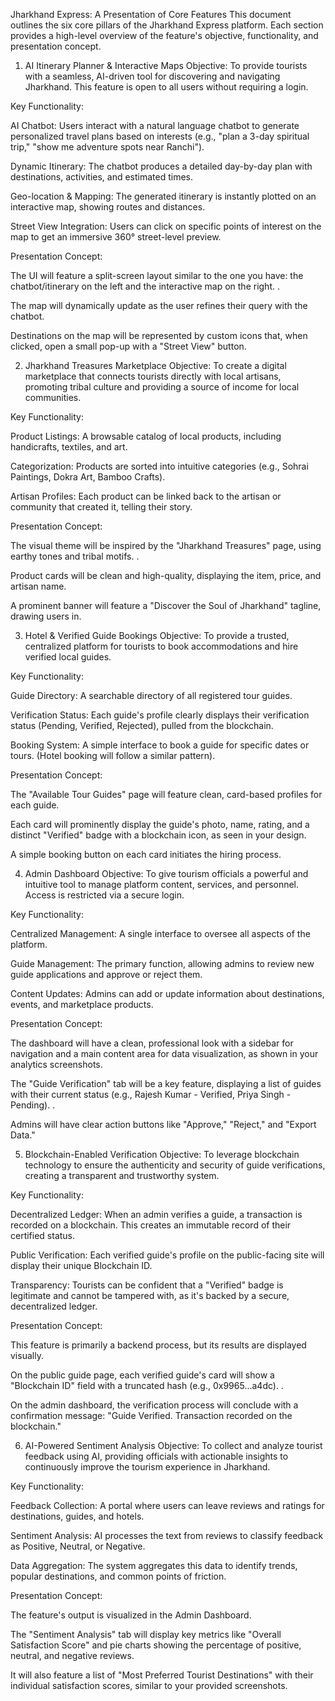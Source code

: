 Jharkhand Express: A Presentation of Core Features
This document outlines the six core pillars of the Jharkhand Express platform. Each section provides a high-level overview of the feature's objective, functionality, and presentation concept.

1. AI Itinerary Planner & Interactive Maps
Objective: To provide tourists with a seamless, AI-driven tool for discovering and navigating Jharkhand. This feature is open to all users without requiring a login.

Key Functionality:

AI Chatbot: Users interact with a natural language chatbot to generate personalized travel plans based on interests (e.g., "plan a 3-day spiritual trip," "show me adventure spots near Ranchi").

Dynamic Itinerary: The chatbot produces a detailed day-by-day plan with destinations, activities, and estimated times.

Geo-location & Mapping: The generated itinerary is instantly plotted on an interactive map, showing routes and distances.

Street View Integration: Users can click on specific points of interest on the map to get an immersive 360° street-level preview.

Presentation Concept:

The UI will feature a split-screen layout similar to the one you have: the chatbot/itinerary on the left and the interactive map on the right. .

The map will dynamically update as the user refines their query with the chatbot.

Destinations on the map will be represented by custom icons that, when clicked, open a small pop-up with a "Street View" button.

2. Jharkhand Treasures Marketplace
Objective: To create a digital marketplace that connects tourists directly with local artisans, promoting tribal culture and providing a source of income for local communities.

Key Functionality:

Product Listings: A browsable catalog of local products, including handicrafts, textiles, and art.

Categorization: Products are sorted into intuitive categories (e.g., Sohrai Paintings, Dokra Art, Bamboo Crafts).

Artisan Profiles: Each product can be linked back to the artisan or community that created it, telling their story.

Presentation Concept:

The visual theme will be inspired by the "Jharkhand Treasures" page, using earthy tones and tribal motifs. .

Product cards will be clean and high-quality, displaying the item, price, and artisan name.

A prominent banner will feature a "Discover the Soul of Jharkhand" tagline, drawing users in.

3. Hotel & Verified Guide Bookings
Objective: To provide a trusted, centralized platform for tourists to book accommodations and hire verified local guides.

Key Functionality:

Guide Directory: A searchable directory of all registered tour guides.

Verification Status: Each guide's profile clearly displays their verification status (Pending, Verified, Rejected), pulled from the blockchain.

Booking System: A simple interface to book a guide for specific dates or tours. (Hotel booking will follow a similar pattern).

Presentation Concept:

The "Available Tour Guides" page will feature clean, card-based profiles for each guide.

Each card will prominently display the guide's photo, name, rating, and a distinct "Verified" badge with a blockchain icon, as seen in your design.

A simple booking button on each card initiates the hiring process.

4. Admin Dashboard
Objective: To give tourism officials a powerful and intuitive tool to manage platform content, services, and personnel. Access is restricted via a secure login.

Key Functionality:

Centralized Management: A single interface to oversee all aspects of the platform.

Guide Management: The primary function, allowing admins to review new guide applications and approve or reject them.

Content Updates: Admins can add or update information about destinations, events, and marketplace products.

Presentation Concept:

The dashboard will have a clean, professional look with a sidebar for navigation and a main content area for data visualization, as shown in your analytics screenshots.

The "Guide Verification" tab will be a key feature, displaying a list of guides with their current status (e.g., Rajesh Kumar - Verified, Priya Singh - Pending). .

Admins will have clear action buttons like "Approve," "Reject," and "Export Data."

5. Blockchain-Enabled Verification
Objective: To leverage blockchain technology to ensure the authenticity and security of guide verifications, creating a transparent and trustworthy system.

Key Functionality:

Decentralized Ledger: When an admin verifies a guide, a transaction is recorded on a blockchain. This creates an immutable record of their certified status.

Public Verification: Each verified guide's profile on the public-facing site will display their unique Blockchain ID.

Transparency: Tourists can be confident that a "Verified" badge is legitimate and cannot be tampered with, as it's backed by a secure, decentralized ledger.

Presentation Concept:

This feature is primarily a backend process, but its results are displayed visually.

On the public guide page, each verified guide's card will show a "Blockchain ID" field with a truncated hash (e.g., 0x9965...a4dc). .

On the admin dashboard, the verification process will conclude with a confirmation message: "Guide Verified. Transaction recorded on the blockchain."

6. AI-Powered Sentiment Analysis
Objective: To collect and analyze tourist feedback using AI, providing officials with actionable insights to continuously improve the tourism experience in Jharkhand.

Key Functionality:

Feedback Collection: A portal where users can leave reviews and ratings for destinations, guides, and hotels.

Sentiment Analysis: AI processes the text from reviews to classify feedback as Positive, Neutral, or Negative.

Data Aggregation: The system aggregates this data to identify trends, popular destinations, and common points of friction.

Presentation Concept:

The feature's output is visualized in the Admin Dashboard.

The "Sentiment Analysis" tab will display key metrics like "Overall Satisfaction Score" and pie charts showing the percentage of positive, neutral, and negative reviews.

It will also feature a list of "Most Preferred Tourist Destinations" with their individual satisfaction scores, similar to your provided screenshots.